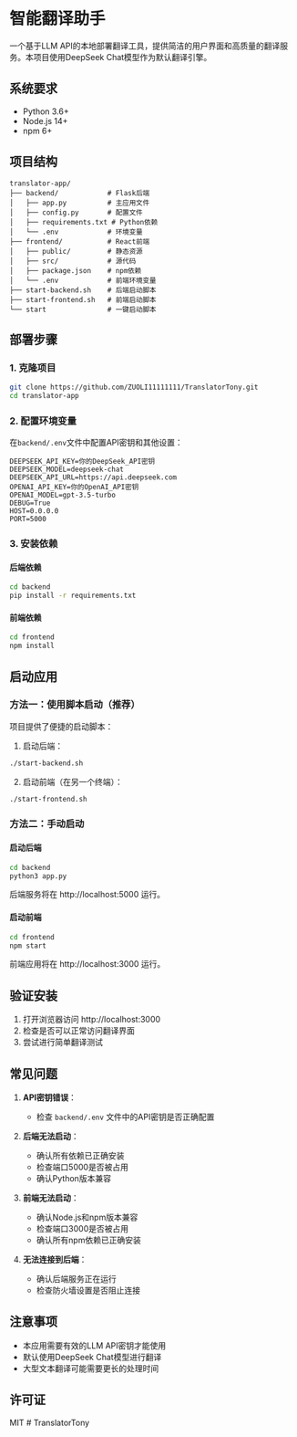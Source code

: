 # 智能翻译助手

一个基于LLM API的本地部署翻译工具，提供简洁的用户界面和高质量的翻译服务。本项目使用DeepSeek Chat模型作为默认翻译引擎。

## 系统要求

- Python 3.6+
- Node.js 14+
- npm 6+

## 项目结构

```
translator-app/
├── backend/            # Flask后端
│   ├── app.py          # 主应用文件
│   ├── config.py       # 配置文件
│   ├── requirements.txt # Python依赖
│   └── .env            # 环境变量
├── frontend/           # React前端
│   ├── public/         # 静态资源
│   ├── src/            # 源代码
│   ├── package.json    # npm依赖
│   └── .env            # 前端环境变量
├── start-backend.sh    # 后端启动脚本
├── start-frontend.sh   # 前端启动脚本
└── start               # 一键启动脚本
```

## 部署步骤

### 1. 克隆项目

```bash
git clone https://github.com/ZUOLI11111111/TranslatorTony.git
cd translator-app
```

### 2. 配置环境变量

在`backend/.env`文件中配置API密钥和其他设置：

```
DEEPSEEK_API_KEY=你的DeepSeek_API密钥
DEEPSEEK_MODEL=deepseek-chat
DEEPSEEK_API_URL=https://api.deepseek.com
OPENAI_API_KEY=你的OpenAI_API密钥
OPENAI_MODEL=gpt-3.5-turbo
DEBUG=True
HOST=0.0.0.0
PORT=5000
```

### 3. 安装依赖

#### 后端依赖

```bash
cd backend
pip install -r requirements.txt
```

#### 前端依赖

```bash
cd frontend
npm install
```

## 启动应用

### 方法一：使用脚本启动（推荐）

项目提供了便捷的启动脚本：

1. 启动后端：

```bash
./start-backend.sh
```

2. 启动前端（在另一个终端）：

```bash
./start-frontend.sh
```

### 方法二：手动启动

#### 启动后端

```bash
cd backend
python3 app.py
```

后端服务将在 http://localhost:5000 运行。

#### 启动前端

```bash
cd frontend
npm start
```

前端应用将在 http://localhost:3000 运行。

## 验证安装

1. 打开浏览器访问 http://localhost:3000
2. 检查是否可以正常访问翻译界面
3. 尝试进行简单翻译测试

## 常见问题

1. **API密钥错误**：
   - 检查 `backend/.env` 文件中的API密钥是否正确配置

2. **后端无法启动**：
   - 确认所有依赖已正确安装
   - 检查端口5000是否被占用
   - 确认Python版本兼容

3. **前端无法启动**：
   - 确认Node.js和npm版本兼容
   - 检查端口3000是否被占用
   - 确认所有npm依赖已正确安装

4. **无法连接到后端**：
   - 确认后端服务正在运行
   - 检查防火墙设置是否阻止连接

## 注意事项

- 本应用需要有效的LLM API密钥才能使用
- 默认使用DeepSeek Chat模型进行翻译
- 大型文本翻译可能需要更长的处理时间

## 许可证

MIT # TranslatorTony
